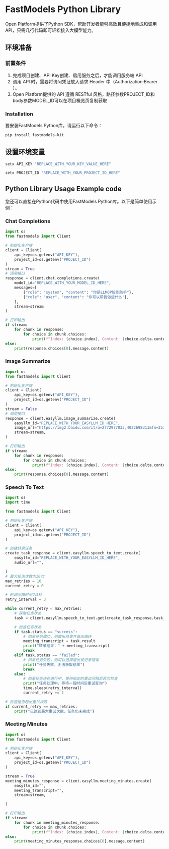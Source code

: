 # FastModels Python Library

Open Platform提供了Python SDK，帮助开发者能够高效且便捷地集成和调用API，只需几行代码即可轻松接入大模型能力。

## 环境准备
### 前置条件
1. 完成项目创建、API Key创建、启用服务之后，才能调用服务端 API
2. 调用 API 时，需要将访问凭证放入请求 Header 中（Authorization:Bearer <API Key>）。
3. Open Platform提供的 API 遵循 RESTful 风格，路径参数PROJECT_ID和body参数MODEL_ID可以在项目概览页复制获取

### Installation
要安装FastModels Python库，请运行以下命令：

```sh
pip install fastmodels-kit
```

## 设置环境变量
```sh
setx API_KEY "REPLACE_WITH_YOUR_KEY_VALUE_HERE" 

setx PROJECT_ID "REPLACE_WITH_YOUR_PROJECT_ID_HERE" 
```
## Python Library Usage Example code

您还可以直接在Python代码中使用FastModels Python库。以下是简单使用示例：
### Chat Completions

```python
import os
from fastmodels import Client

# 初始化客户端
client = Client(
    api_key=os.getenv("API_KEY"),
    project_id=os.getenv("PROJECT_ID")
)
stream = True
# 调用接口
response = client.chat.completions.create(
    model_id="REPLACE_WITH_YOUR_MODEL_ID_HERE",
    messages=[
        {"role": "system", "content": "你是LLMOP智能助手"},
        {"role": "user", "content": "你可以帮我做些什么"},
    ],
    stream=stream
)

# 打印输出
if stream:
    for chunk in response:
        for choice in chunk.choices:
            print(f"Index: {choice.index}, Content: {choice.delta.content}, Finish Reason: {choice.finish_reason}")
else:
    print(response.choices[0].message.content)
```

### Image Summarize

```python
import os
from fastmodels import Client

# 初始化客户端
client = Client(
    api_key=os.getenv("API_KEY"),
    project_id=os.getenv("PROJECT_ID")
)
stream = False
# 调用接口
response = client.easyllm.image_summarize.create(
    easyllm_id="REPLACE_WITH_YOUR_EASYLLM_ID_HERE",
    image_url="https://img2.baidu.com/it/u=2772977033,4022698311&fm=253&fmt=auto&app=138&f=JPEG?w=500&h=702",
    stream=stream,
)

# 打印输出
if stream:
    for chunk in response:
        for choice in chunk.choices:
            print(f"Index: {choice.index}, Content: {choice.delta.content}, Finish Reason: {choice.finish_reason}")
else:
    print(response.choices[0].message.content)
```

### Speech To Text

```python
import os
import time

from fastmodels import Client

# 初始化客户端
client = Client(
    api_key=os.getenv("API_KEY"),
    project_id=os.getenv("PROJECT_ID")
)

# 创建转录任务
create_task_response = client.easyllm.speech_to_text.create(
    easyllm_id="REPLACE_WITH_YOUR_EASYLLM_ID_HERE",
    audio_url="",

)
# 最大轮询次数为10次
max_retries = 10
current_retry = 0

# 轮询间隔时间为3秒
retry_interval = 3

while current_retry < max_retries:
    # 获取任务状态
    task = client.easyllm.speech_to_text.get(create_task_response.task_id)

    # 检查任务状态
    if task.status == "success":
        # 如果任务成功，则取出结果并退出循环
        meeting_transcript = task.result
        print("转录结果：" + meeting_transcript)
        break
    elif task.status == "failed":
        # 如果任务失败，则可以选择退出或记录错误
        print("任务失败，无法获取结果")
        break
    else:
        # 如果任务还在进行中，等待指定的重试间隔后再次检查
        print("任务处理中，等待一段时间后重试查询")
        time.sleep(retry_interval)
        current_retry += 1

# 检查是否超出重试次数
if current_retry == max_retries:
    print("已达到最大重试次数，任务仍未完成")
```
### Meeting Minutes

```python
import os
from fastmodels import Client

# 初始化客户端
client = Client(
    api_key=os.getenv("API_KEY"),
    project_id=os.getenv("PROJECT_ID")
)

stream = True
meeting_minutes_response = client.easyllm.meeting_minutes.create(
    easyllm_id="",
    meeting_transcript="",
    stream=stream,

)

# 打印输出
if stream:
    for chunk in meeting_minutes_response:
        for choice in chunk.choices:
            print(f"Index: {choice.index}, Content: {choice.delta.content}, Finish Reason: {choice.finish_reason}")
else:
    print(meeting_minutes_response.choices[0].message.content)
```

